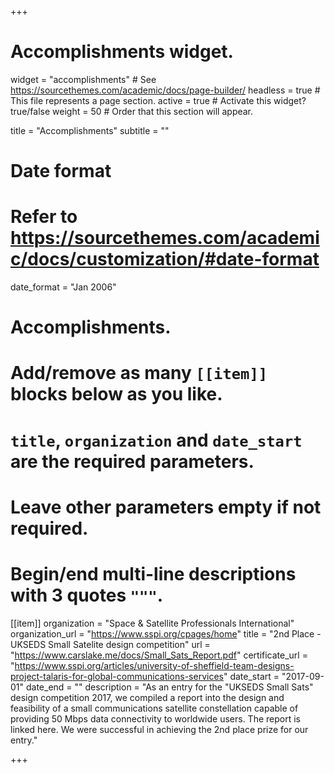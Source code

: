 +++
# Accomplishments widget.
widget = "accomplishments"  # See https://sourcethemes.com/academic/docs/page-builder/
headless = true  # This file represents a page section.
active = true  # Activate this widget? true/false
weight = 50  # Order that this section will appear.

title = "Accomplish&shy;ments"
subtitle = ""

# Date format
#   Refer to https://sourcethemes.com/academic/docs/customization/#date-format
date_format = "Jan 2006"

# Accomplishments.
#   Add/remove as many `[[item]]` blocks below as you like.
#   `title`, `organization` and `date_start` are the required parameters.
#   Leave other parameters empty if not required.
#   Begin/end multi-line descriptions with 3 quotes `"""`.

[[item]]
  organization = "Space & Satellite Professionals International"
  organization_url = "https://www.sspi.org/cpages/home"
  title = "2nd Place - UKSEDS Small Satelite design competition"
  url = "https://www.carslake.me/docs/Small_Sats_Report.pdf"
  certificate_url = "https://www.sspi.org/articles/university-of-sheffield-team-designs-project-talaris-for-global-communications-services"
  date_start = "2017-09-01"
  date_end = ""
  description = "As an entry for the \"UKSEDS Small Sats\" design competition 2017, we compiled a report into the design and feasibility of a small communications satellite constellation capable of providing 50 Mbps data connectivity to worldwide users. The report is linked here. We were successful in achieving the 2nd place prize for our entry."


+++
